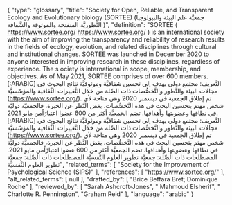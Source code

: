 {
    "type": "glossary",
    "title": "Society for Open, Reliable, and Transparent Ecology and Evolutionary biology (SORTEE) (جمعيَّة علم البيئة والبيولوجيا التَّطوريَّة المنفتحة والموثوقة والشَّفافة )",
    "definition": "SORTEE ( https://www.sortee.org/ https://www.sortee.org/ ) is an international society with the aim of improving the transparency and reliability of research results in the fields of ecology, evolution, and related disciplines through cultural and institutional changes. SORTEE was launched in December 2020 to anyone interested in improving research in these disciplines, regardless of experience. The s ociety is international in scope, membership, and objectives. As of May 2021, SORTEE comprises of over 600 members. [:ARABIC] التَّعريف: مجتمع دولي يهدف إلى تحسين شفافيَّة وموثوقيَّة نتائج البحوث في مجالات البيئة والتَّطور والتَّخصُّصات ذات الصِّلة من خلال التَّغييرات الثَّقافية والمؤسّسيَّة (https://www.sortee.org/). تم إطلاق الجمعية في ديسمبر 2020 وهي متاحة لأي شخص مهتم بتحسين البحث في هذه التَّخصُّصات، بغض النَّظر عن الخبرة، فالجمعيَّة دوليَّة في نطاقها وعضويتها وأهدافها. تضم الجمعيَّة أكثر من 600 عضوا اعتبارًاًمن مايو 2021. [:ARABIC] التَّعريف: مجتمع دولي يهدف إلى تحسين شفافيَّة وموثوقيَّة نتائج البحوث في مجالات البيئة والتَّطور والتَّخصُّصات ذات الصِّلة من خلال التَّغييرات الثَّقافية والمؤسّسيَّة (https://www.sortee.org/). تم إطلاق الجمعية في ديسمبر 2020 وهي متاحة لأي شخص مهتم بتحسين البحث في هذه التَّخصُّصات، بغض النَّظر عن الخبرة، فالجمعيَّة دوليَّة في نطاقها وعضويتها وأهدافها. تضم الجمعيَّة أكثر من 600 عضوا اعتبارًاًمن مايو 2021. المصطلحات ذات الصِّلة: جمعيَّة تطوير العلوم النَّفسيَّة المصطلحات ذات الصِّلة: جمعيَّة تطوير العلوم النَّفسيَّة",
    "related_terms": [
        "Society for the Improvement of Psychological Science (SIPS)"
    ],
    "references": [
        "https://www.sortee.org/"
    ],
    "alt_related_terms": [
        null
    ],
    "drafted_by": [
        "Brice Beffara Bret; Dominique Roche"
    ],
    "reviewed_by": [
        "Sarah Ashcroft-Jones",
        " Mahmoud Elsherif",
        " Charlotte R. Pennington",
        "Graham Reid"
    ],
    "language": "arabic"
}